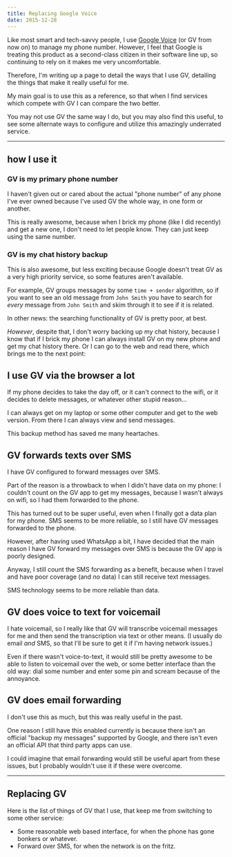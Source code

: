```yaml
---
title: Replacing Google Voice
date: 2015-12-28
---
```



Like most smart and tech-savvy people, I use
[Google Voice](https://www.google.com/voice) (or GV from now
on) to manage my phone number. However, I feel that Google is
treating this product as a second-class citizen in their software
line up, so continuing to rely on it makes me very uncomfortable.

Therefore, I'm writing up a page to detail the ways that I use
GV, detailing the things that make it really useful for me.

My main goal is to use this as a reference, so that when I find
services which compete with GV I can compare the two better.

You may not use GV the same way I do, but you may also find
this useful, to see some alternate ways to configure and utilize
this amazingly underrated service.

---

## how I use it

### GV is my primary phone number

I haven't given out or cared about the actual "phone number" of
any phone I've ever owned because I've used GV the whole way, in
one form or another.

This is really awesome, because when I brick my phone (like I did
recently) and get a new one, I don't need to let people know. They
can just keep using the same number.

### GV is my chat history backup

This is also awesome, but less exciting because Google doesn't
treat GV as a very high priority service, so some features aren't
available.

For example, GV groups messages by some `time + sender` algorithm,
so if you want to see an old message from `John Smith` you have to
search for *every* message from `John Smith` and skim through it to
see if it is related.

In other news: the searching functionality of GV is pretty poor,
at best.

*However*, despite that, I don't worry backing up my chat history,
because I know that if I brick my phone I can always install GV on
my new phone and get my chat history there. Or I can go to the web
and read there, which brings me to the next point:

## I use GV via the browser a lot

If my phone decides to take the day off, or it can't connect to the
wifi, or it decides to delete messages, or whatever other stupid
reason...

I can always get on my laptop or some other computer and get to the
web version. From there I can always view and send messages.

This backup method has saved me many heartaches.

## GV forwards texts over SMS

I have GV configured to forward messages over SMS.

Part of the reason is a throwback to when I didn't have data on
my phone: I couldn't count on the GV app to get my messages, because
I wasn't always on wifi, so I had them forwarded to the phone.

This has turned out to be super useful, even when I finally got
a data plan for my phone. SMS seems to be more reliable, so I
still have GV messages forwarded to the phone.

However, after having used WhatsApp a bit, I have decided that the
main reason I have GV forward my messages over SMS is because the
GV app is poorly designed.

Anyway, I still count the SMS forwarding as a benefit, because
when I travel and have poor coverage (and *no* data) I can still
receive text messages.

SMS technology seems to be more reliable than data.

## GV does voice to text for voicemail

I hate voicemail, so I really like that GV will transcribe
voicemail messages for me and then send the transcription
via text or other means. (I usually do email *and* SMS, so
that I'll be sure to get it if I'm having network issues.)

Even if there wasn't voice-to-text, it would still be pretty
awesome to be able to listen to voicemail over the web, or
some better interface than the old way: dial some number and
enter some pin and scream because of the annoyance.

## GV does email forwarding

I don't use this as much, but this was really useful
in the past.

One reason I still have this enabled currently is because
there isn't an official "backup my messages" supported by
Google, and there isn't even an official API that third
party apps can use.

I could imagine that email forwarding would still be useful
apart from these issues, but I probably wouldn't use it if
these were overcome.

---

## Replacing GV

Here is the list of things of GV that I use, that keep me from
switching to some other service:

* Some reasonable web based interface, for when the phone
	has gone bonkers or whatever.
* Forward over SMS, for when the network is on the fritz.
